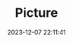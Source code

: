 ---
weight: 1
images:
- /images/edited/75.jpeg
title: Picture
date: 2023-12-07 22:11:41
tags: [luminar neo,work,vase]
---